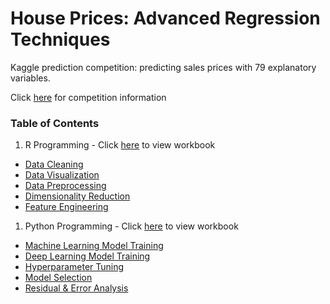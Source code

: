 
# House Prices: Advanced Regression Techniques

Kaggle prediction competition: predicting sales prices with 79 explanatory variables.

Click [here](https://www.kaggle.com/c/house-prices-advanced-regression-techniques) for competition information

### Table of Contents

1. R Programming - Click [here](https://github.com/AymenRumi/Data-Science-with-R/edit/master/Kaggle%20Projects/House%20Prices:%20Advanced%20Regression%20Techniques/README.md) to view workbook
- [Data Cleaning](#dc)
- [Data Visualization](#dv)
- [Data Preprocessing](#dp)
- [Dimensionality Reduction](#dr)
- [Feature Engineering](#fe)

1. Python Programming - Click [here](https://github.com/AymenRumi/Data-Science-with-R/edit/master/Kaggle%20Projects/House%20Prices:%20Advanced%20Regression%20Techniques/README.md) to view workbook
- [Machine Learning Model Training](#dc)
- [Deep Learning Model Training](#dv)
- [Hyperparameter Tuning](#dc)
- [Model Selection](#dc)
- [Residual & Error Analysis](#dp)

